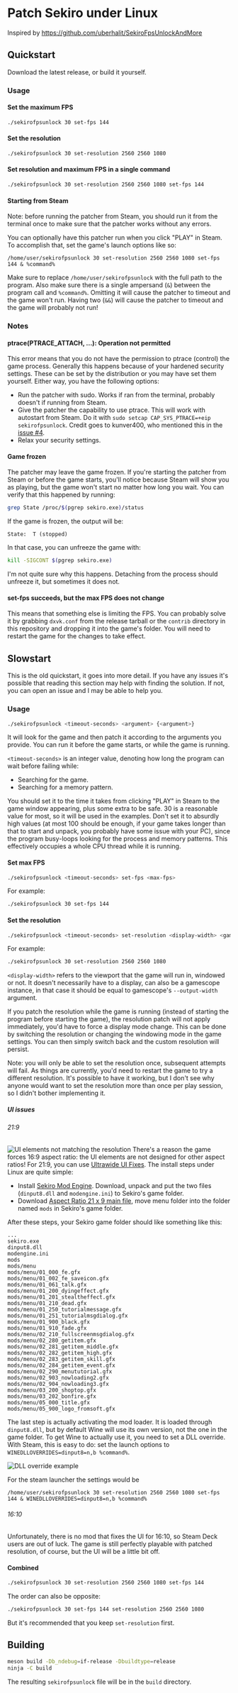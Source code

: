 # Patch Sekiro under Linux
Inspired by https://github.com/uberhalit/SekiroFpsUnlockAndMore
## Quickstart
Download the latest release, or build it yourself.
### Usage
#### Set the maximum FPS
```sh
./sekirofpsunlock 30 set-fps 144
```
#### Set the resolution
```sh
./sekirofpsunlock 30 set-resolution 2560 2560 1080
```
#### Set resolution and maximum FPS in a single command
```sh
./sekirofpsunlock 30 set-resolution 2560 2560 1080 set-fps 144
```
#### Starting from Steam
Note: before running the patcher from Steam, you should run it from the terminal once to make sure that the patcher works without any errors.

You can optionally have this patcher run when you click "PLAY" in Steam. To
accomplish that, set the game's launch options like so:
```
/home/user/sekirofpsunlock 30 set-resolution 2560 2560 1080 set-fps 144 & %command%
```
Make sure to replace `/home/user/sekirofpsunlock` with the full path to the
program. Also make sure there is a single ampersand (`&`) between the program
call and `%command%`. Omitting it will cause the patcher to timeout and the
game won't run. Having two (`&&`) will cause the patcher to timeout and the
game will probably not run!
### Notes
#### ptrace(PTRACE_ATTACH, ...): Operation not permitted
This error means that you do not have the permission to ptrace (control) the game process. Generally this happens because of your hardened security settings. These can be set by the distribution or you may have set them yourself. Either way, you have the following options:
- Run the patcher with sudo. Works if ran from the terminal, probably doesn't if running from Steam.
- Give the patcher the capability to use ptrace. This will work with autostart from Steam. Do it with `sudo setcap CAP_SYS_PTRACE=+eip sekirofpsunlock`. Credit goes to kunver400, who mentioned this in the [issue #4](https://github.com/Lahvuun/sekirofpsunlock/issues/4).
- Relax your security settings.
#### Game frozen
The patcher may leave the game frozen. If you're starting the patcher from Steam or before the game starts, you'll notice because Steam will show you as playing, but the game won't start no matter how long you wait. You can verify that this happened by running:
``` sh
grep State /proc/$(pgrep sekiro.exe)/status
```
If the game is frozen, the output will be:
```
State:  T (stopped)
```
In that case, you can unfreeze the game with:
``` sh
kill -SIGCONT $(pgrep sekiro.exe)
```
I'm not quite sure why this happens. Detaching from the process should unfreeze it, but sometimes it does not.
#### set-fps succeeds, but the max FPS does not change
This means that something else is limiting the FPS. You can probably solve it by grabbing `dxvk.conf` from the release tarball or the `contrib` directory in this repository and dropping it into the game's folder. You will need to restart the game for the changes to take effect.
## Slowstart
This is the old quickstart, it goes into more detail. If you have any issues it's possible that reading this section may help with finding the solution. If not, you can open an issue and I may be able to help you.
### Usage
```sh
./sekirofpsunlock <timeout-seconds> <argument> {<argument>}
```
It will look for the game and then patch it according to the arguments you
provide. You can run it before the game starts, or while the game is running.

`<timeout-seconds>` is an integer value, denoting how long the program can
wait before failing while:
- Searching for the game.
- Searching for a memory pattern.

You should set it to the time it takes from clicking "PLAY" in Steam to the
game window appearing, plus some extra to be safe. 30 is a reasonable value
for most, so it will be used in the examples. Don't set it to absurdly high
values (at most 100 should be enough, if your game takes longer than that
to start and unpack, you probably have some issue with your PC), since the
program busy-loops looking for the process and memory patterns. This
effectively occupies a whole CPU thread while it is running.
#### Set max FPS
```sh
./sekirofpsunlock <timeout-seconds> set-fps <max-fps>
```
For example:
```sh
./sekirofpsunlock 30 set-fps 144
```
#### Set the resolution
```sh
./sekirofpsunlock <timeout-seconds> set-resolution <display-width> <game-width> <game-height>
```
For example:
```sh
./sekirofpsunlock 30 set-resolution 2560 2560 1080
```
`<display-width>` refers to the viewport that the game will run in, windowed
or not. It doesn't necessarily have to a display, can also be a gamescope
instance, in that case it should be equal to gamescope's `--output-width`
argument.

If you patch the resolution while the game is running (instead of starting
the program before starting the game), the resolution patch will not apply
immediately, you'd have to force a display mode change. This can be done by
switching the resolution or changing the windowing mode in the game settings.
You can then simply switch back and the custom resolution will persist.

Note: you will only be able to set the resolution once, subsequent attempts
will fail. As things are currently, you'd need to restart the game to try a
different resolution. It's possible to have it working, but I don't see why
anyone would want to set the resolution more than once per play session, so
I didn't bother implementing it.
##### UI issues
###### 21:9
![UI elements not matching the resolution](https://staticdelivery.nexusmods.com/mods/2763/images/240/240-1606870250-478083709.png)
There's a reason the game forces 16:9 aspect ratio: the UI elements are not designed for other aspect ratios! For 21:9, you can use [Ultrawide UI Fixes](https://www.nexusmods.com/sekiro/mods/240). The install steps under Linux are quite simple:
- Install [Sekiro Mod Engine](https://www.nexusmods.com/sekiro/mods/6). Download, unpack and put the two files (`dinput8.dll` and `modengine.ini`) to Sekiro's game folder.
- Download [Aspect Ratio 21 x 9 main file](https://www.nexusmods.com/sekiro/mods/240?tab=files), move menu folder into the folder named `mods` in Sekiro's game folder.

After these steps, your Sekiro game folder should like something like this:
```
...
sekiro.exe
dinput8.dll
modengine.ini
mods
mods/menu
mods/menu/01_000_fe.gfx
mods/menu/01_002_fe_saveicon.gfx
mods/menu/01_061_talk.gfx
mods/menu/01_200_dyingeffect.gfx
mods/menu/01_201_stealtheffect.gfx
mods/menu/01_210_dead.gfx
mods/menu/01_250_tutorialmessage.gfx
mods/menu/01_251_tutorialmsgdialog.gfx
mods/menu/01_900_black.gfx
mods/menu/01_910_fade.gfx
mods/menu/02_210_fullscreenmsgdialog.gfx
mods/menu/02_280_getitem.gfx
mods/menu/02_281_getitem_middle.gfx
mods/menu/02_282_getitem_high.gfx
mods/menu/02_283_getitem_skill.gfx
mods/menu/02_284_getitem_event.gfx
mods/menu/02_290_menututorial.gfx
mods/menu/02_903_nowloading2.gfx
mods/menu/02_904_nowloading3.gfx
mods/menu/03_200_shoptop.gfx
mods/menu/03_202_bonfire.gfx
mods/menu/05_000_title.gfx
mods/menu/05_900_logo_fromsoft.gfx
```
The last step is actually activating the mod loader. It is loaded through `dinput8.dll`, but by default Wine will use its own version, not the one in the game folder. To get Wine to actually use it, you need to set a DLL override. With Steam, this is easy to do: set the launch options to `WINEDLLOVERRIDES=dinput8=n,b %command%`.

![DLL override example](override.png)

For the steam launcher the settings would be 

```
/home/user/sekirofpsunlock 30 set-resolution 2560 2560 1080 set-fps 144 & WINEDLLOVERRIDES=dinput8=n,b %command%
``` 
###### 16:10
Unfortunately, there is no mod that fixes the UI for 16:10, so Steam Deck users are out of luck. The game is still perfectly playable with patched resolution, of course, but the UI will be a little bit off.
#### Combined
```sh
./sekirofpsunlock 30 set-resolution 2560 2560 1080 set-fps 144
```
The order can also be opposite:
```sh
./sekirofpsunlock 30 set-fps 144 set-resolution 2560 2560 1080
```
But it's recommended that you keep `set-resolution` first.
## Building
```sh
meson build -Db_ndebug=if-release -Dbuildtype=release
ninja -C build
```
The resulting `sekirofpsunlock` file will be in the `build` directory.
